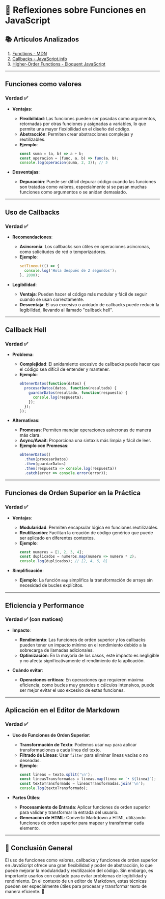 # 🤔 Reflexiones sobre Funciones en JavaScript

## 📚 Artículos Analizados
1. [Functions - MDN](https://developer.mozilla.org/en-US/docs/Web/JavaScript/Reference/Functions)
2. [Callbacks - JavaScript.info](https://javascript.info/callbacks)
3. [Higher-Order Functions - Eloquent JavaScript](https://www.eloquentjavascript.es/05_higher_order.html)

---

## Funciones como valores

### **Verdad** ✅
- **Ventajas**:
  - **Flexibilidad**: Las funciones pueden ser pasadas como argumentos, retornadas por otras funciones y asignadas a variables, lo que permite una mayor flexibilidad en el diseño del código.
  - **Abstracción**: Permiten crear abstracciones complejas y reutilizables.
  - **Ejemplo**:
    ```javascript
    const suma = (a, b) => a + b;
    const operacion = (func, a, b) => func(a, b);
    console.log(operacion(suma, 2, 3)); // 5
    ```

- **Desventajas**:
  - **Depuración**: Puede ser difícil depurar código cuando las funciones son tratadas como valores, especialmente si se pasan muchas funciones como argumentos o se anidan demasiado.

---

## Uso de Callbacks

### **Verdad** ✅
- **Recomendaciones**:
  - **Asincronía**: Los callbacks son útiles en operaciones asíncronas, como solicitudes de red o temporizadores.
  - **Ejemplo**:
    ```javascript
    setTimeout(() => {
      console.log('Hola después de 2 segundos');
    }, 2000);
    ```

- **Legibilidad**:
  - **Ventaja**: Pueden hacer el código más modular y fácil de seguir cuando se usan correctamente.
  - **Desventaja**: El uso excesivo o anidado de callbacks puede reducir la legibilidad, llevando al llamado "callback hell".

---

## Callback Hell

### **Verdad** ✅
- **Problema**:
  - **Complejidad**: El anidamiento excesivo de callbacks puede hacer que el código sea difícil de entender y mantener.
  - **Ejemplo**:
    ```javascript
    obtenerDatos(function(datos) {
      procesarDatos(datos, function(resultado) {
        guardarDatos(resultado, function(respuesta) {
          console.log(respuesta);
        });
      });
    });
    ```

- **Alternativas**:
  - **Promesas**: Permiten manejar operaciones asíncronas de manera más clara.
  - **Async/Await**: Proporciona una sintaxis más limpia y fácil de leer.
  - **Ejemplo con Promesas**:
    ```javascript
    obtenerDatos()
      .then(procesarDatos)
      .then(guardarDatos)
      .then(respuesta => console.log(respuesta))
      .catch(error => console.error(error));
    ```

---

## Funciones de Orden Superior en la Práctica

### **Verdad** ✅
- **Ventajas**:
  - **Modularidad**: Permiten encapsular lógica en funciones reutilizables.
  - **Reutilización**: Facilitan la creación de código genérico que puede ser aplicado en diferentes contextos.
  - **Ejemplo**:
    ```javascript
    const numeros = [1, 2, 3, 4];
    const duplicados = numeros.map(numero => numero * 2);
    console.log(duplicados); // [2, 4, 6, 8]
    ```

- **Simplificación**:
  - **Ejemplo**: La función `map` simplifica la transformación de arrays sin necesidad de bucles explícitos.

---

## Eficiencia y Performance

### **Verdad** ✅ (con matices)
- **Impacto**:
  - **Rendimiento**: Las funciones de orden superior y los callbacks pueden tener un impacto mínimo en el rendimiento debido a la sobrecarga de llamadas adicionales.
  - **Optimización**: En la mayoría de los casos, este impacto es negligible y no afecta significativamente el rendimiento de la aplicación.

- **Cuándo evitar**:
  - **Operaciones críticas**: En operaciones que requieren máxima eficiencia, como bucles muy grandes o cálculos intensivos, puede ser mejor evitar el uso excesivo de estas funciones.

---

## Aplicación en el Editor de Markdown

### **Verdad** ✅
- **Uso de Funciones de Orden Superior**:
  - **Transformación de Texto**: Podemos usar `map` para aplicar transformaciones a cada línea del texto.
  - **Filtrado de Líneas**: Usar `filter` para eliminar líneas vacías o no deseadas.
  - **Ejemplo**:
    ```javascript
    const lineas = texto.split('\n');
    const lineasTransformadas = lineas.map(linea => `• ${linea}`);
    const textoTransformado = lineasTransformadas.join('\n');
    console.log(textoTransformado);
    ```

- **Partes Útiles**:
  - **Procesamiento de Entrada**: Aplicar funciones de orden superior para validar y transformar la entrada del usuario.
  - **Generación de HTML**: Convertir Markdown a HTML utilizando funciones de orden superior para mapear y transformar cada elemento.

---

## 🎯 **Conclusión General**
El uso de funciones como valores, callbacks y funciones de orden superior en JavaScript ofrece una gran flexibilidad y poder de abstracción, lo que puede mejorar la modularidad y reutilización del código. Sin embargo, es importante usarlos con cuidado para evitar problemas de legibilidad y rendimiento. En el contexto de un editor de Markdown, estas técnicas pueden ser especialmente útiles para procesar y transformar texto de manera eficiente. 🚀